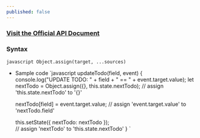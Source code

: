 ```yaml
---
published: false
---
```

### [Visit the Official API Document](https://developer.mozilla.org/en-US/docs/Web/JavaScript/Reference/Global_Objects/Object/assign)


### Syntax

`javascript
Object.assign(target, ...sources)
`


* Sample code
`javascript
updateTodo(field, event) {
	console.log("UPDATE TODO: " + field + " == " + event.target.value);
	let nextTodo = Object.assign({}, this.state.nextTodo);
		// assign 'this.state.nextTodo' to '{}'
		
	nextTodo[field] = event.target.value;
		// assign 'event.target.value' to 'nextTodo.field'
		
	this.setState({
		nextTodo: nextTodo
	});        
		// assign 'nextTodo' to 'this.state.nextTodo'
}
`
<br />
<br />